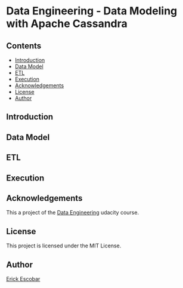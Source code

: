# Data Engineering - Data Modeling with Apache Cassandra

## Contents

  * [Introduction](#introduction)
  * [Data Model](#data-model)
  * [ETL](#etl)
  * [Execution](#execution)
  * [Acknowledgements](#acknowledgements)
  * [License](#license)
  * [Author](#author)

## Introduction

## Data Model

## ETL

## Execution

## Acknowledgements
This a project of the [Data Engineering](https://www.udacity.com/course/data-engineer-nanodegree--nd027) udacity course.

## License
This project is licensed under the MIT License.

## Author

[Erick Escobar](https://www.linkedin.com/in/erick-escobar-892b20103/)

